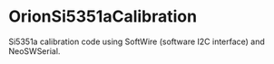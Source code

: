 # OrionSi5351aCalibration
Si5351a calibration code using SoftWire (software I2C interface) and NeoSWSerial. 
